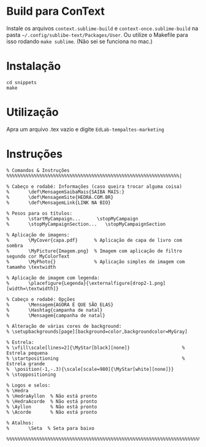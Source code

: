 # Build para ConText

Instale os arquivos `context.sublime-build` e `context-once.sublime-build` na pasta `~/.config/sublibe-text/Packages/User`.
Ou utilize o Makefile para isso rodando `make sublime`. (Não sei se funciona no mac.) 

# Instalação

```
cd snippets
make 
```

# Utilização

Apra um arquivo .tex vazio e digite `EdLab-tempaltes-marketing` 


# Instruções

```
% Comandos & Instruções %%%%%%%%%%%%%%%%%%%%%%%%%%%%%%%%%%%%%%%%%%%%%%%%%%%%%%%%%%%%%%%|

% Cabeço e rodabé: Informações (caso queira trocar alguma coisa)
%       \def\MensagemSaibaMais{SAIBA MAIS:}
%       \def\MensagemSite{HEDRA.COM.BR}
%       \def\MensagemLink{LINK NA BIO}

% Pesos para os títulos:
%       \startMyCampaign...      \stopMyCampaign
%       \stopMyCampaignSection...   \stopMyCampaignSection

% Aplicação de imagens: 
%       \MyCover{capa.pdf}      % Aplicação de capa de livro com sombra
%       \MyPicture{Imagem.png}  % Imagem com aplicação de filtro segundo cor MyColorText
%       \MyPhoto{}              % Aplicação simples de imagem com tamamho \textwidth

% Aplicação de imagem com legenda:      
%       \placefigure{Legenda}{\externalfigure[drop2-1.png][width=\textwidth]}

% Cabeço e rodabé: Opções
%       \Mensagem{AGORA É QUE SÃO ELAS}
%       \Hashtag{campanha de natal}
%       \Mensagem{campanha de natal}

% Alteração de várias cores de background:
% \setupbackgrounds[page][background=color,backgroundcolor=MyGray]

% Estrela: 
% \vfill\scale[lines=2]{\MyStar[black][none]}                   % Estrela pequena  
% \startpositioning                                             % Estrela grande
%  \position(-1,-.3){\scale[scale=980]{\MyStar[white][none]}}
% \stoppositioning

% Logos e selos:                
% \Hedra
% \HedraAyllon  % Não está pronto
% \HedraAcorde  % Não está pronto
% \Ayllon       % Não está pronto
% \Acorde       % Não está pronto

% Atalhos:                      
%       \Seta  % Seta para baixo

%%%%%%%%%%%%%%%%%%%%%%%%%%%%%%%%%%%%%%%%%%%%%%%%%%%%%%%%%%%%%%%%%%%%%%%%%%%%%%%%%%%%%%%|
```
